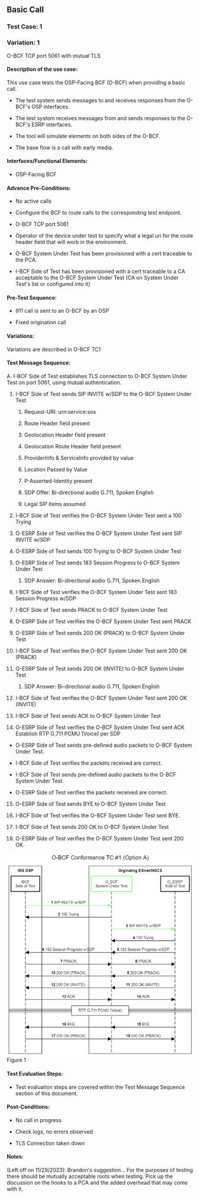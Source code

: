 ## Basic Call

### Test Case: 1

### Variation: 1

O-BCF TCP port 5061 with mutual TLS

#### Description of the use case:
This use case tests the OSP-Facing BCF (O-BCF) when providing a basic call.

-   The test system sends messages to and receives responses from the O-BCF's OSP interfaces.

-   The test system receives messages from and sends responses to the O-BCF's ESRP interfaces.

-   The tool will simulate elements on both sides of the O-BCF.

-   The base flow is a call with early media.

#### Interfaces/Functional Elements:

-   OSP-Facing BCF

#### Advance Pre-Conditions:

-   No active calls

-   Configure the BCF to route calls to the corresponding test endpoint.

-   O-BCF TCP port 5061

-   Operator of the device under test to specify what a legal uri for the route header field that will work in the environment.

-   O-BCF System Under Test has been provisioned with a cert traceable to the PCA.

-   I-BCF Side of Test has been provisioned with a cert traceable to a CA acceptable to the O-BCF System Under Test (CA on System Under Test's list or configured into it)

#### Pre-Test Sequence:

-   911 call is sent to an O-BCF by an OSP

-   Fixed origination call

#### Variations:

Variations are described in O-BCF TC1

#### Test Message Sequence:

A. I-BCF Side of Test establishes TLS connection to O-BCF System Under Test on port 5061, using mutual authentication.

1.  I-BCF Side of Test sends SIP INVITE w/SDP to the O-BCF System Under
    Test

    1.  Request-URI: urn:service:sos

    2.  Route Header field present

    3.  Geolocation Header field present

    4.  Geolocation Route Header field present

    5.  ProviderInfo & ServiceInfo provided by value

    6.  Location Passed by Value

    7.  P-Asserted-Identity present

    8.  SDP Offer: Bi-directional audio G.711, Spoken English

    9.  Legal SIP items assumed

2.  I-BCF Side of Test verifies the O-BCF System Under Test sent a 100 Trying

3.  O-ESRP Side of Test verifies the O-BCF System Under Test sent SIP INVITE w/SDP

4.  O-ESRP Side of Test sends 100 Trying to O-BCF System Under Test

5.  O-ESRP Side of Test sends 183 Session Progress to O-BCF System Under Test

    1.  SDP Answer: Bi-directional audio G.711, Spoken English

6.  I-BCF Side of Test verifies the O-BCF System Under Test sent 183 Session Progress w/SDP

7.  I-BCF Side of Test sends PRACK to O-BCF System Under Test

8.  O-ESRP Side of Test verifies the O-BCF System Under Test sent PRACK

9.  O-ESRP Side of Test sends 200 OK (PRACK) to O-BCF System Under Test

10. I-BCF Side of Test verifies the O-BCF System Under Test sent 200 OK (PRACK)

11. O-ESRP Side of Test sends 200 OK (INVITE) to O-BCF System Under Test

    1.  SDP Answer: Bi-directional audio G.711, Spoken English

12. I-BCF Side of Test verifies the O-BCF System Under Test sent 200 OK (INVITE)

13. I-BCF Side of Test sends ACK to O-BCF System Under Test

14. O-ESRP Side of Test verifies the O-BCF System Under Test sent ACK Establish RTP G.711 PCMU (Voice) per SDP

-   O-ESRP Side of Test sends pre-defined audio packets to O-BCF System Under Test.

-   I-BCF Side of Test verifies the packets received are correct.

-   I-BCF Side of Test sends pre-defined audio packets to the O-BCF System Under Test.

-   O-ESRP Side of Test verifies the packets received are correct.

15. O-ESRP Side of Test sends BYE to O-BCF System Under Test

16. I-BCF Side of Test verifies the O-BCF System Under Test sent BYE.

17. I-BCF Side of Test sends 200 OK to O-BCF System Under Test

18. O-ESRP Side of Test verifies the O-BCF System Under Test sent 200 OK.

![Figure1](./figures/O-BCF_TC1_option_A.png)
Figure 1

#### Test Evaluation Steps:

-   Test evaluation steps are covered within the Test Message Sequence section of this document.

#### Post-Conditions:

-   No call in progress

-   Check logs, no errors observed

-   TLS Connection taken down

#### Notes:
(Left off on 11/29/2023): Brandon's suggestion\... For the purposes of testing there should be mutually acceptable roots when testing. Pick up the discussion on the hooks to a PCA and the added overhead that may come with it.
